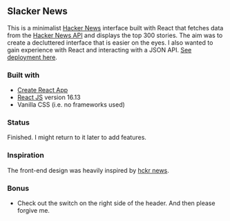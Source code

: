 ## Slacker News
This is a minimalist [Hacker News](https://news.ycombinator.com/) interface built with React that fetches data from the [Hacker News API](https://github.com/HackerNews/API) and displays the top 300 stories. The aim was to create a decluttered interface that is easier on the eyes. I also wanted to gain experience with React and interacting with a JSON API. [See deployment here](https://vanweerden-slacker-news.glitch.me).

### Built with
* [Create React App](https://github.com/facebook/create-react-app)
* [React JS](https://reactjs.org/) version 16.13
* Vanilla CSS (i.e. no frameworks used)

### Status
Finished. I might return to it later to add features.

### Inspiration
The front-end design was heavily inspired by [hckr news](https://hckrnews.com/).

### Bonus
* Check out the switch on the right side of the header. And then please forgive me.
